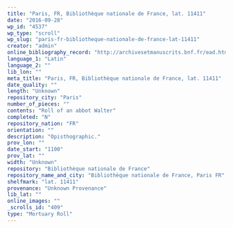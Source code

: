 ```yaml
---
title: "Paris, FR, Bibliothèque nationale de France, lat. 11411"
date: "2016-09-28"
wp_id: "4537"
wp_type: "scroll"
wp_slug: "paris-fr-bibliotheque-nationale-de-france-lat-11411"
creator: "admin"
online_bibliography_record: "http://archivesetmanuscrits.bnf.fr/ead.html?id=FRBNFEAD000073018"
language_1: "Latin"
language_2: ""
lib_lon: ""
meta_title: "Paris, FR, Bibliothèque nationale de France, lat. 11411"
date_quality: ""
length: "Unknown"
repository_city: "Paris"
number_of_pieces: ""
contents: "Roll of an abbot Walter"
completed: "N"
repository_nation: "FR"
orientation: ""
description: "Opisthographic."
prov_lon: ""
date_start: "1100"
prov_lat: ""
width: "Unknown"
repository: "Bibliothèque nationale de France"
repository_name_and_city: "Bibliothèque nationale de France, Paris FR"
shelfmark: "lat. 11411"
provenance: "Unknown Provenance"
lib_lat: ""
online_images: ""
_scrolls_id: "409"
type: "Mortuary Roll"
---
```



